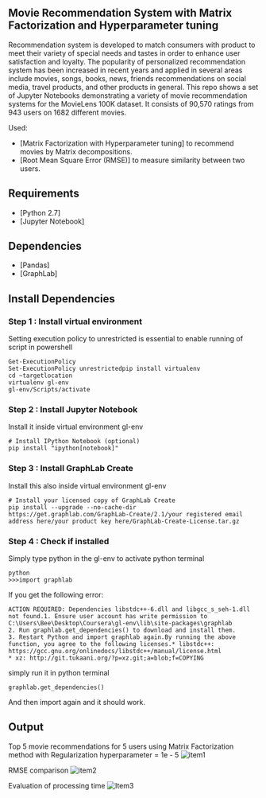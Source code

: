 ## Movie Recommendation System with Matrix Factorization and Hyperparameter tuning

Recommendation system is developed to match consumers with product to meet their variety of special needs and tastes in order to enhance user satisfaction and loyalty. The popularity of personalized recommendation system has been increased in recent years and applied in several areas include movies, songs, books, news, friends recommendations on social media, travel products, and other products in general. This repo shows a set of Jupyter Notebooks demonstrating a variety of movie recommendation systems for the MovieLens 100K dataset. It consists of 90,570 ratings from 943 users on 1682 different movies.

Used:
* [Matrix Factorization with Hyperparameter tuning] to recommend movies by Matrix decompositions.
* [Root Mean Square Error (RMSE)] to measure similarity between two users.

## Requirements
* [Python 2.7]
* [Jupyter Notebook]

## Dependencies
* [Pandas]
* [GraphLab]

## Install Dependencies
### Step 1 : Install virtual environment
Setting execution policy to unrestricted is essential to enable running of script in powershell
```
Get-ExecutionPolicy
Set-ExecutionPolicy unrestrictedpip install virtualenv
cd ~targetlocation
virtualenv gl-env
gl-env/Scripts/activate
```

### Step 2 : Install Jupyter Notebook
Install it inside virtual environment gl-env
```
# Install IPython Notebook (optional)
pip install "ipython[notebook]"
```

### Step 3 : Install GraphLab Create
Install this also inside virtual environment gl-env
```
# Install your licensed copy of GraphLab Create
pip install --upgrade --no-cache-dir https://get.graphlab.com/GraphLab-Create/2.1/your registered email address here/your product key here/GraphLab-Create-License.tar.gz
```

### Step 4 : Check if installed
Simply type python in the gl-env to activate python terminal
```
python
>>>import graphlab
```
If you get the following error:
```
ACTION REQUIRED: Dependencies libstdc++-6.dll and libgcc_s_seh-1.dll not found.1. Ensure user account has write permission to C:\Users\Bee\Desktop\Coursera\gl-env\lib\site-packages\graphlab
2. Run graphlab.get_dependencies() to download and install them.
3. Restart Python and import graphlab again.By running the above function, you agree to the following licenses.* libstdc++: https://gcc.gnu.org/onlinedocs/libstdc++/manual/license.html
* xz: http://git.tukaani.org/?p=xz.git;a=blob;f=COPYING
```
simply run it in python terminal
```
graphlab.get_dependencies()
```
And then import again and it should work.

## Output
Top 5 movie recommendations for 5 users using Matrix Factorization method with Regularization hyperparameter = 1e - 5
![item1](https://user-images.githubusercontent.com/14583471/62832620-b5d61080-bc63-11e9-8a89-767e8ca6ceec.jpg)

RMSE comparison
![item2](https://user-images.githubusercontent.com/14583471/62832626-d8682980-bc63-11e9-8a79-670f7be802b1.jpg)

Evaluation of processing time
![Item3](https://user-images.githubusercontent.com/14583471/62832627-db631a00-bc63-11e9-8daa-e8dda1d936e8.jpg)
